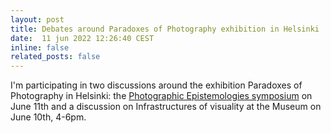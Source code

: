 ```yaml
---
layout: post
title: Debates around Paradoxes of Photography exhibition in Helsinki
date:  11 jun 2022 12:26:40 CEST
inline: false
related_posts: false
---
```


I'm participating in two discussions around the exhibition Paradoxes of Photography in Helsinki: the <a href="https://research.tuni.fi/visualstudieslab/event/photographic-epistemologies-symposium-11-6-2022/">Photographic Epistemologies symposium</a> on June 11th and a discussion on Infrastructures of visuality at the Museum on June 10th, 4-6pm.
